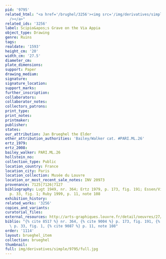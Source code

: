 ```yaml
---
pid: '9795'
related_html: "<a href='/brughel/3256'><img src='/img/derivatives/simple/3256/thumbnail.jpg'
  /></a>"
related_ids: '3256'
label: Scipio&apos;s Grave on the Via Appia
object_type: Drawing
genre: Ruins
tags: 
realdate: '1593'
height_cm: '20'
width_cm: '27.5'
diameter_cm: 
plate_dimensions: 
support: Paper
drawing_medium: 
signature: 
signature_location: 
support_marks: 
further_inscription: 
collaborators: 
collaborator_notes: 
collectors_patrons: 
print_type: 
print_notes: 
printmaker: 
publisher: 
states: 
our_attribution: Jan Brueghel the Elder
other_attribution_authorities: 'Bailey/Walker cat. #PARI.ML.26'
ertz_1979: 
ertz_2008: 
bailey_walker: PARI.ML.26
hollstein_no: 
collection_type: Public
location_country: France
location_city: Paris
location_collection: Musée du Louvre
location_or_most_recent_sale_notes: INV 20973
provenance: 7125|7126|7127
bibliography: Lugt 1949, nr. 364; Ertz 1979, p. 173, fig. 191; Essen/Vienna 1997-98,
  p. 33, fig. 1; Ruby 1999, p. 11, note 108
exhibition_history: 
related_works: '3256'
copies_and_variants: 
curatorial_files: 
external_resources: http://arts-graphiques.louvre.fr/detail/oeuvres/27/105559-Tombeau-de-Scipion-sur-la-Via-Appia-a-Rome
biblio: "{% cite 8517 %} nr. 364, {% cite 9004 %} p. 173, fig. 191, {% cite 8236 %}
  \ p. 33, fig. 1, {% cite 9087 %} p. 11, note 108"
order: '1114'
layout: brueghel_item
collection: brueghel
thumbnail: 
full: img/derivatives/simple/9795/full.jpg
---
```

